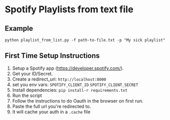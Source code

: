 # Spotify Playlists from text file

## Example

`python playlist_from_list.py -f path-to-file.txt -p "My sick playlist"`

## First Time Setup Instructions
1. Setup a Spotify app (https://developer.spotify.com/).
2. Get your ID/Secret.
3. Create a redirect_uri: `http://localhost:8000`
4. set you env vars:
`SPOTIFY_CLIENT_ID`
`SPOTIFY_CLIENT_SECRET`
5. Install dependencies: `pip install-r requirements.txt`
5. Run the script
6. Follow the instructions to do Oauth in the browser on first run.
7. Paste the full url you're redirected to.
8. It will cache your auth in a `.cache` file
